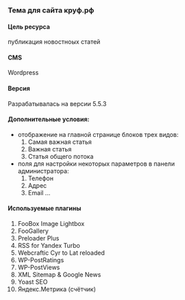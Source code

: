 ### Тема для сайта круф.рф

#### Цель ресурса
публикация новостноых статей

#### CMS
Wordpress

#### Версия
Разрабатывалась на версии 5.5.3

#### Дополнительные условия:
* отображение на главной странице блоков трех видов:
    1. Самая важная статья
    1. Важная статья
    1. Статья общего потока
* поля для настройки некоторых параметров в панели администратора:
    1. Телефон
    1. Адрес
    1. Email
    ...

#### Используемые плагины
1. FooBox Image Lightbox
1. FooGallery
1. Preloader Plus
1. RSS for Yandex Turbo
1. Webcraftic Cyr to Lat reloaded
1. WP-PostRatings
1. WP-PostViews
1. XML Sitemap & Google News
1. Yoast SEO
1. Яндекс.Метрика (счётчик)

